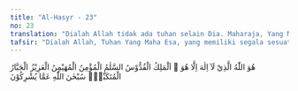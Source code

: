 ```yaml
---
title: "Al-Hasyr - 23"
no: 23
translation: "Dialah Allah tidak ada tuhan selain Dia. Maharaja, Yang Mahasuci, Yang Mahasejahtera, Yang Menjaga Keamanan, Pemelihara Keselamatan, Yang Mahaperkasa, Yang Mahakuasa, Yang Memiliki Segala Keagungan, Mahasuci Allah dari apa yang mereka persekutukan."
tafsir: "Dialah Allah, Tuhan Yang Maha Esa, yang memiliki segala sesuatu yang ada, dan mengurus segalanya menurut yang dikehendaki-Nya. Yang Mahasuci dari segala macam bentuk cacat dan kekurangan. Yang Mahasejahtera, Yang Maha Memelihara keamanan, keseimbangan, dan kelangsungan hidup seluruh makhluk-Nya, Mahaperkasa tidak menganiaya makhluk-Nya, tetapi tuntutan-Nya sangat keras. Dia Mahabesar dan Mahasuci dari segala apa yang dipersekutukan dengan-Nya."
---
```


هُوَ اللّٰهُ الَّذِيْ لَآ اِلٰهَ اِلَّا هُوَ ۚ اَلْمَلِكُ الْقُدُّوْسُ السَّلٰمُ الْمُؤْمِنُ الْمُهَيْمِنُ الْعَزِيْزُ الْجَبَّارُ الْمُتَكَبِّرُۗ سُبْحٰنَ اللّٰهِ عَمَّا يُشْرِكُوْنَ
